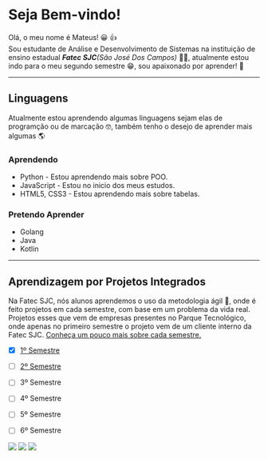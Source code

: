 # Seja Bem-vindo!
Olá, o meu nome é Mateus! :grinning: :thumbsup:<br>
Sou estudante de Análise e Desenvolvimento de Sistemas na instituição de ensino estadual _**Fatec SJC**(São José Dos Campos)_ :man_student:, atualmente estou indo para o meu segundo semestre :grin:, sou apaixonado por aprender! :cowboy_hat_face: 

---
## Linguagens
Atualmente estou aprendendo algumas linguagens sejam elas de programção ou de marcação :nerd_face:, também tenho o desejo de aprender mais algumas :earth_americas:<br>
### Aprendendo
* Python - Estou aprendendo mais sobre POO.
* JavaScript - Estou no inicio dos meus estudos.
* HTML5, CSS3 - Estou aprendendo mais sobre tabelas.

### Pretendo Aprender
* Golang
* Java
* Kotlin

---
## Aprendizagem por Projetos Integrados
Na Fatec SJC, nós alunos aprendemos o uso da metodologia ágil :runner:, onde é feito projetos em cada semestre, com base em um problema da vida real. Projetos esses que vem de empresas presentes no Parque Tecnológico, onde apenas no primeiro semestre o projeto vem de um cliente interno da Fatec SJC. [Conheça um pouco mais sobre cada semestre.](https://github.com/mateushlsilva/mateushlsilva/blob/main/links.pdf)

-  [x] [1º Semestre](https://github.com/mateushlsilva/API_1SEM)
-  [ ] [2º Semestre](https://github.com/Equipe3-API/API-2-Semestre)
-  [ ] 3º Semestre
-  [ ] 4º Semestre
-  [ ] 5º Semestre
-  [ ] 6º Semestre


<a href="https://www.linkedin.com/in/mateus-silva-80232a222/" target="_blank"><img src="https://img.shields.io/badge/-LinkedIn-%230077B5?style=for-the-badge&logo=linkedin&logoColor=white" target="_blank"></a>
<a href="https://www.instagram.com/mateus_hls/" target="_blank"><img src="https://img.shields.io/badge/-Instagram-%23E4405F?style=for-the-badge&logo=instagram&logoColor=white" target="_blank"></a>
<a href = "mailto:mateushls01@gmail.com"><img src="https://img.shields.io/badge/Gmail-D14836?style=for-the-badge&logo=gmail&logoColor=white" target="_blank"></a>

